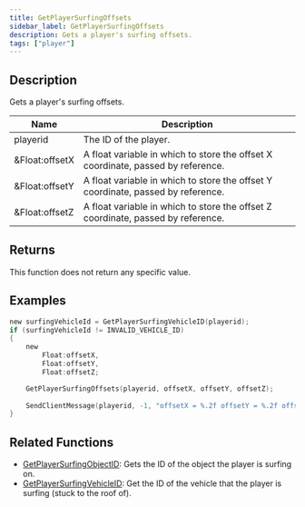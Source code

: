 ```yaml
---
title: GetPlayerSurfingOffsets
sidebar_label: GetPlayerSurfingOffsets
description: Gets a player's surfing offsets.
tags: ["player"]
---
```


<VersionWarn version='omp v1.1.0.2612' />

## Description

Gets a player's surfing offsets.

| Name           | Description                                                                      |
|----------------|----------------------------------------------------------------------------------|
| playerid       | The ID of the player.                                                            |
| &Float:offsetX | A float variable in which to store the offset X coordinate, passed by reference. |
| &Float:offsetY | A float variable in which to store the offset Y coordinate, passed by reference. |
| &Float:offsetZ | A float variable in which to store the offset Z coordinate, passed by reference. |

## Returns

This function does not return any specific value.

## Examples

```c
new surfingVehicleId = GetPlayerSurfingVehicleID(playerid);
if (surfingVehicleId != INVALID_VEHICLE_ID)
{
    new 
        Float:offsetX,
        Float:offsetY,
        Float:offsetZ;

    GetPlayerSurfingOffsets(playerid, offsetX, offsetY, offsetZ);
    
    SendClientMessage(playerid, -1, "offsetX = %.2f offsetY = %.2f offsetZ = %.2f", offsetX, offsetY, offsetZ);
}
```

## Related Functions

- [GetPlayerSurfingObjectID](GetPlayerSurfingObjectID): Gets the ID of the object the player is surfing on.
- [GetPlayerSurfingVehicleID](GetPlayerSurfingVehicleID): Get the ID of the vehicle that the player is surfing (stuck to the roof of).

